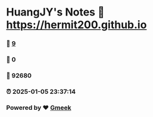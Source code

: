 # HuangJY's Notes :link: https://hermit200.github.io 
### :page_facing_up: [9](https://hermit200.github.io/tag.html) 
### :speech_balloon: 0 
### :hibiscus: 92680 
### :alarm_clock: 2025-01-05 23:37:14 
### Powered by :heart: [Gmeek](https://github.com/Meekdai/Gmeek)
